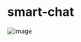 # smart-chat
![image](https://user-images.githubusercontent.com/53328265/162624308-b1bdd90c-90f2-4ab8-a861-9dfe0b7acacc.png)
